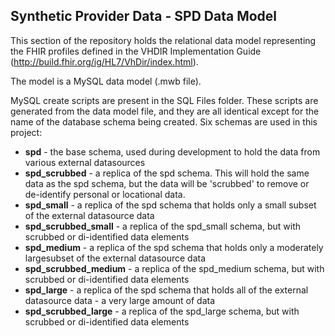 <h2>Synthetic Provider Data - SPD Data Model</h2>

This section of the repository holds the relational data model representing the FHIR profiles defined in the VHDIR Implementation Guide (http://build.fhir.org/ig/HL7/VhDir/index.html).

The model is a MySQL data model (.mwb file).

MySQL create scripts are present in the SQL Files folder. These scripts are generated from the data model file, and they are all identical except
for the name of the database schema being created. Six schemas are used in this project:

<ul>
<li><b>spd</b> - the base schema, used during development to hold the data from various external datasources</li>
<li><b>spd_scrubbed</b> - a replica of the spd schema. This will hold the same data as the spd schema, but the data will be 'scrubbed' to remove 
or de-identify personal or locational data.
<li><b>spd_small</b> - a replica of the spd schema that holds only a small subset of the external datasource data
<li><b>spd_scrubbed_small</b> - a replica of the spd_small schema, but with scrubbed or di-identified data elements
<li><b>spd_medium</b> - a replica of the spd schema that holds only a moderately largesubset of the external datasource data
<li><b>spd_scrubbed_medium</b> - a replica of the spd_medium schema, but with scrubbed or di-identified data elements
<li><b>spd_large</b> - a replica of the spd schema that holds all of the external datasource data - a very large amount of data
<li><b>spd_scrubbed_large</b> - a replica of the spd_large schema, but with scrubbed or di-identified data elements
</ul>
